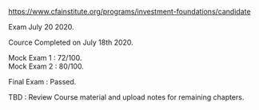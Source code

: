 https://www.cfainstitute.org/programs/investment-foundations/candidate

Exam July 20 2020.

Cource Completed on July 18th 2020.

Mock Exam 1 : 72/100.      
Mock Exam 2 : 80/100.      

Final Exam : Passed.     

TBD : Review Course material and upload notes for remaining chapters.
